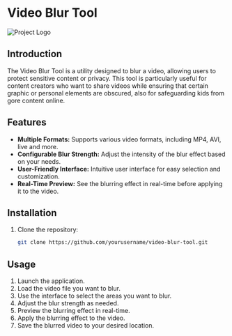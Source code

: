 # Video Blur Tool

![Project Logo](logo.png)

## Introduction

The Video Blur Tool is a utility designed to blur a video, allowing users to protect sensitive content or privacy. This tool is particularly useful for content creators who want to share videos while ensuring that certain graphic or personal elements are obscured, also for safeguarding kids from gore content online.

## Features

- **Multiple Formats:** Supports various video formats, including MP4, AVI, live and more.
- **Configurable Blur Strength:** Adjust the intensity of the blur effect based on your needs.
- **User-Friendly Interface:** Intuitive user interface for easy selection and customization.
- **Real-Time Preview:** See the blurring effect in real-time before applying it to the video.

## Installation

1. Clone the repository:

   ```bash
   git clone https://github.com/yourusername/video-blur-tool.git
   ```

## Usage
1. Launch the application.
2. Load the video file you want to blur.
3. Use the interface to select the areas you want to blur.
4. Adjust the blur strength as needed.
5. Preview the blurring effect in real-time.
6. Apply the blurring effect to the video.
7. Save the blurred video to your desired location.


